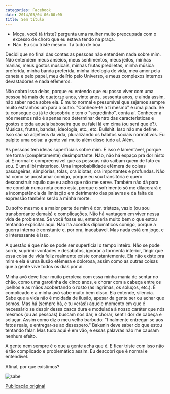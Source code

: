 ```yaml
---
categories: Facebook
date: 2014/05/04 06:00:00
title: Sem título
---
```


- Moça, você tá triste? pergunta uma mulher muito preocupada com o excesso de choro que eu estava tendo na praça.
- Não. Eu sou triste mesmo. Tá tudo de boa.

Decidi que no final das contas as pessoas não entendem nada sobre mim. Não entendem meus anseios, meus sentimentos, meus jeitos, minhas manias, meus gostos musicais, minhas frutas prediletas, minha música preferida, minha banda preferida, minha ideologia de vida, meu amor pela caneta e pelo papel, meu delírio pelo Universo, e meus complexos internos devastadores e nada efêmeros.

Não cobro isso delas, porque eu entendo que eu posso viver com uma pessoa há mais de quatorze anos, vinte anos, sessenta anos, e ainda assim, não saber nada sobre ela. É muito normal e presumível que sejamos sempre muito estranhos um para o outro. "Conhece-te a ti mesmo" é uma piada. Se tu consegue ou já te descobriu e tem o "segredinho", conta aí. Conhecer a nós mesmos não é apenas nos determinar dentro das características e gostos e toda aquela baboseira que eu falei lá em cima (ou será que é?). Músicas, frutas, bandas, ideologia, etc., etc. Bullshit. Isso não me define. Isso são só adjetivos da vida, pluralizando os hábitos sociais normativos. Eu palpito uma coisa: a gente vai muito além disso tudo aí. Além.

As pessoas tem ideias superficiais sobre mim. E isso é lamentável, porque me torna (completamente) desimportante. Não, não há espaço pra dor nisto aí. É normal e compreensível que as pessoas não saibam quem de fato eu sou. É um álibi misterioso. Uma improbabilidade efêmera de coisas passageiras, simplórias, tolas, ora idiotas, ora importantes e profundas.
Não há como se acostumar comigo, porque eu sou transitória e quero desconstruir aquilo que eu acho que não me serve. Também não dá para me concluir numa nota como esta, porque o sofrimento só me dilacerará e a incompetência da limitação em detrimento das palavras e da falta de expressão também serão a minha morte.

Eu sofro mesmo e a maior parte de mim é dor, tristeza, vazio (ou sou transbordante demais) e complicações. Não há vantagem em viver nessa vida de problemas. Se você fosse eu, entenderia muito bem o que estou tentando explicitar aqui. Não há acordos diplomáticos comigo, porque a guerra interna é constante e, por ora, inacabável. Mas nada está em jogo, e o interessante é isso.

A questão é que não se pode ser superficial o tempo inteiro. Não se pode sorrir, suprimir vontades e desabafos, ignorar a tormenta interior, fingir que essa coisa de vida feliz realmente existe constantemente.
Ela não existe pra mim e ela é uma ilusão efêmera e dolorosa, assim como as outras coisas que a gente vive todos os dias por aí.

Minha avó deve ficar muito perplexa com essa minha mania de sentar no chão, como uma garotinha de cinco anos, e chorar com a cabeça entre os joelhos e as mãos acobertando o rosto (as lágrimas, os soluços, etc.). É complicado e a minha avó sabe muito bem disso.
Ela entende, silencia. Sabe que a vida não é moldada de ilusão, apesar da gente ser ou achar que somos. Mas há (sempre há, e tu verás!) aquele momento em que é necessário se despir dessa casca dura e modulada à nosso caráter que nós mesmos (ou as pessoas) buscam nos dar, e chorar, sentir dor de cabeça e soluçar.
Assim como diz o meu velho barbudo: "finalmente entregar-se aos fatos reais, e entregar-se ao desespero." Bakunin deve saber do que estou tentando falar. Mas tudo aqui é em vão, e essas palavras não me causam nenhum efeito.

A gente nem sempre é o que a gente acha que é. E ficar triste com isso não é tão complicado e problemático assim. Eu descobri que é normal e entendível.

Afinal, por que existimos?

![sabe][1]

[Publicação original](https://www.facebook.com/photo.php?fbid=1419231981680499&set=a.1418042228466141.1073741828.1418031755133855)

[1]: ../../img/1175542_1419231981680499_2446785530442377671_n.png

